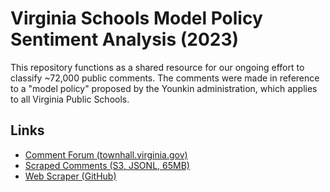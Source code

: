 # Virginia Schools Model Policy Sentiment Analysis (2023)

This repository functions as a shared resource for our ongoing
effort to classify ~72,000 public comments. The comments were
made in reference to a "model policy" proposed by the Younkin
administration, which applies to all Virginia Public Schools.

## Links

- [Comment Forum (townhall.virginia.gov)](https://townhall.virginia.gov/l/GDocForum.cfm?GDocForumID=1953)
- [Scraped Comments (S3, JSONL, 65MB)](https://austin-schaffer.s3.amazonaws.com/virginia-town-hall/scraped-public-comments/March+2021+-+Model+Policies+for+the%0ATreatment+of+Transgender+Students%0Ain+Virginia's+Public+Schools.jsonl)
- [Web Scraper (GitHub)](https://github.com/AustinTSchaffer/Virginia-Town-Hall-Public-Comment-Scraper)
